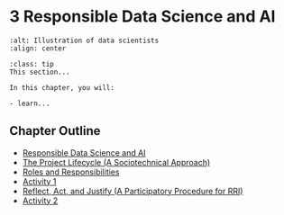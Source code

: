 # 3 Responsible Data Science and AI

```{image} /images/illustrations/data-science.png
:alt: Illustration of data scientists
:align: center
```

```{admonition} Summary
:class: tip
This section...
```

```{admonition} Learning Objectives
In this chapter, you will:

- learn...
```

## Chapter Outline

- [Responsible Data Science and AI](responsible_ds.md)
- [The Project Lifecycle (A Sociotechnical Approach)](project_lifecycle.md)
- [Roles and Responsibilities](roles_responsibility.md)
- [Activity 1](activity1.md)
- [Reflect, Act, and Justify (A Participatory Procedure for RRI)](reflect_act_justify.md)
- [Activity 2](activity2.md)